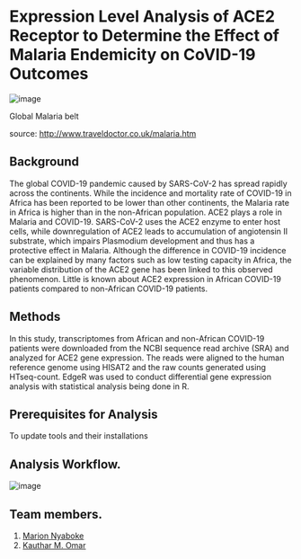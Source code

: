 # Expression Level Analysis of ACE2 Receptor to Determine the Effect of Malaria Endemicity on CoVID-19 Outcomes

![image](https://user-images.githubusercontent.com/45264074/161214522-0ad8b18c-7530-485d-b877-875bac477a2a.png)

Global Malaria belt

source: http://www.traveldoctor.co.uk/malaria.htm

## Background

The global COVID-19 pandemic caused by SARS-CoV-2 has spread rapidly across the continents. While the incidence and mortality rate of COVID-19 in Africa has been reported to be lower than other continents, the Malaria rate in Africa is higher than in the non-African population. ACE2 plays a role in Malaria and COVID-19.
SARS-CoV-2 uses the ACE2 enzyme to enter host cells, while downregulation of ACE2 leads to accumulation of angiotensin II substrate, which impairs Plasmodium development and thus has a protective effect in Malaria. Although the difference in COVID-19 incidence can be explained by many factors such as low testing capacity in Africa, the variable distribution of the ACE2 gene has been linked to this observed phenomenon. Little is known about ACE2 expression in African COVID-19 patients compared to non-African COVID-19 patients.

## Methods
In this study, transcriptomes from African and non-African COVID-19 patients were downloaded from the NCBI sequence read archive (SRA) and analyzed for ACE2 gene expression. The reads were aligned to the human reference genome using HISAT2 and the raw counts generated using HTseq-count. EdgeR was used to conduct differential gene expression analysis with statistical analysis being done in R.


## Prerequisites for Analysis

To update tools and their installations

## Analysis Workflow.

![image](https://user-images.githubusercontent.com/45264074/160587704-756a14cf-982f-43ab-9508-646d8b3e8f50.png)


## Team members.

1. [Marion Nyaboke](https://github.com/marionnyaboke)
2. [Kauthar M. Omar](https://github.com/Kauthar-Omar)
